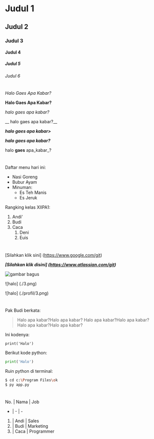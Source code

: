 # Judul 1 
## Judul 2
### Judul 3
#### Judul 4
##### Judul 5
###### Judul 6
#

*Halo Gaes Apa Kabar?* 

**Halo Gaes Apa Kabar?**

_halo gaes apa kabar?_

__ halo gaes apa kabar?__

*__halo gaes apa kabar>__*

**_halo gaes apa kabar?_**

halo **gaes** apa_kabar_?

#

Daftar menu hari ini:
- Nasi Goreng
- Bubur Ayam
- Minuman:
    - Es Teh Manis
    - Es Jeruk

Rangking kelas XIIPA1:
1. Andi'
1. Budi
1. Caca 
    1. Deni 
    1. Euis

# 

[Silahkan klik sini]
(https://www.google.com/git)

**_[Silahkan klik disini]
(https://www.atlassian.com/git)_**

![gambar bagus](https://i.pinimg.com/originals/65/92/cb/6592cbcbef9ee519e1d8baf4ae65083d.jpg)

![halo] (./3.png)

![halo] (./profil/3.png)

#

Pak Budi berkata:
>  Halo apa kabar?Halo apa kabar?
Halo apa kabar?Halo apa kabar?
Halo apa kabar?Halo apa kabar?

Ini kodenya:
```
print('Halo')
```

Berikut kode python:
```python
print('Halo')
```

Ruin python di terminal:
```bash
$ cd c:\Program Files\ok
$ py app.py
```

#

No. | Nama | Job
- | - | -
1. | Andi | Sales
2. | Budi | Marketing
3. | Caca | Programmer




































































